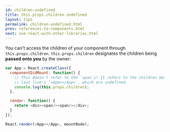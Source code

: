 ```yaml
---
id: children-undefined
title: this.props.children undefined
layout: tips
permalink: children-undefined.html
prev: references-to-components.html
next: use-react-with-other-libraries.html
---
```


You can't access the children of your component through `this.props.children`. `this.props.children` designates the children being **passed onto you** by the owner:

```js
var App = React.createClass({
  componentDidMount: function() {
    // This doesn't refer to the `span`s! It refers to the children between
    // last line's `<App></App>`, which are undefined.
    console.log(this.props.children);
  },

  render: function() {
    return <div><span/><span/></div>;
  }
});

React.render(<App></App>, mountNode);
```

